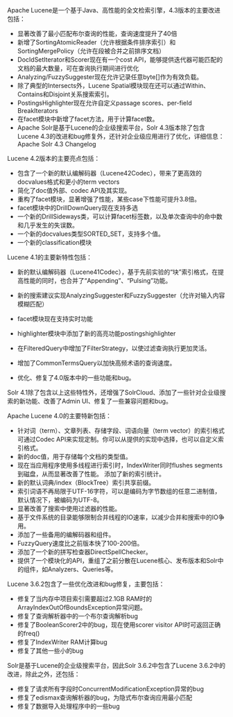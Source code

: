 Apache Lucene是一个基于Java、高性能的全文检索引擎，4.3版本的主要改进包括： 

+ 显著改善了最小匹配布尔查询的性能，查询速度提升了40倍
+ 新增了SortingAtomicReader（允许根据条件排序索引）和SortingMergePolicy（允许在段被合并之前排序文档）
+ DocIdSetIterator和Scorer现在有一个cost API，能够提供迭代器可能匹配的文档的最大数量，可在查询执行期间进行优化
+ Analyzing/FuzzySuggester现在允许记录任意byte[]作为有效负载。
+ 除了典型的Intersects外，Lucene Spatial模块现在还可以通过Within、Contains和Disjoint关系搜索索引。
+ PostingsHighlighter现在允许自定义passage scores、per-field BreakIterators
+ 在facet模块中新增了facet方法，用于计算facet数。
+ Apache Solr是基于Lucene的企业级搜索平台，Solr 4.3版本除了包含Lucene 4.3的改进和bug修复外，还针对企业级应用进行了优化，详细信息：Apache Solr 4.3 Changelog 

Lucene 4.2版本的主要亮点包括： 

+ 包含了一个新的默认编解码器（Lucene42Codec），带来了更高效的docvalues格式和更小的term vectors
+ 简化了doc值外部、codec API及其实现。
+ 重构了facet模块，显著增强了性能，某些case下性能可提升3.8倍。
+ facet模块中的DrillDownQuery现在支持多选
+ 一个新的DrillSideways类，可以计算facet标签数，以及单次查询中的命中数和几乎发生的失误数。
+ 一个新的docvalues类型SORTED_SET，支持多个值。
+ 一个新的classification模块



Lucene 4.1的主要新特性包括： 

+ 新的默认编解码器（Lucene41Codec），基于先前实验的“块”索引格式，在提高性能的同时，也合并了“Appending”、“Pulsing”功能。

+ 新的搜索建议实现AnalyzingSuggester和FuzzySuggester（允许对输入内容模糊匹配）

+ facet模块现在支持实时功能

+ highlighter模块中添加了新的高亮功能postingshighlighter

+ 在FilteredQuery中增加了FilterStrategy，以使过滤查询执行更加灵活。

+ 增加了CommonTermsQuery以加快高频术语的查询速度。

+ 优化、修复了4.0版本中的一些功能和bug。

Solr 4.1除了包含以上这些特性外，还增强了SolrCloud、添加了一些针对企业级搜索的新功能、改善了Admin UI、修复了一些兼容问题和bug。 


Apache Lucene 4.0的主要特新包括： 

+ 针对词（term）、文章列表、存储字段、词语向量（term vector）的索引格式可通过Codec API来实现定制。你可以从提供的实现中选择，也可以自定义索引格式。
+ 新的doc值，用于存储每个文档的类型值。
+ 现在当应用程序使用多线程进行索引时，IndexWriter同时flushes segments到磁盘，从而显著改善了性能。
添加了新的索引统计。
+ 新的默认词典/index（BlockTree）索引共享前缀。
+ 索引词语不再局限于UTF-16字符，可以是编码为字节数组的任意二进制值，默认情况下，被编码为UTF-8。
+ 显著改善了搜索中使用过滤器的性能。
+ 基于文件系统的目录能够限制合并线程的IO速率，以减少合并和搜索中的IO争用。
+ 添加了一些备用的编解码器和组件。
+ FuzzyQuery速度比之前版本快了100-200倍。
+ 添加了一个新的拼写检查器DirectSpellChecker。
+ 提供了一个模块化的API，重组了之前分散在Lucene核心、发布版本和Solr中的组件，如Analyzers、Queries等。



Lucene 3.6.2包含了一些优化改进和bug修复，主要包括： 

+ 修复了当内存中项目索引需要超过2.1GB RAM时的ArrayIndexOutOfBoundsException异常问题。
+ 修复了查询解析器中的一个布尔查询解析bug
+ 修复了BooleanScorer2中的bug，现在使用scorer visitor API时可返回正确的freq()
+ 修复了IndexWriter RAM计算bug
+ 修复了其他一些小的bug
 
Solr是基于Lucene的企业级搜索平台，因此Solr 3.6.2中包含了Lucene 3.6.2中的改进，除此之外，还包括： 

+ 修复了请求所有字段时ConcurrentModificationException异常的bug
+ 修复了edismax查询解析器的bug，为隐式布尔查询应用最小匹配
+ 修复了数据导入处理程序中的一些bug

